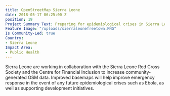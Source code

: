 ```yaml
---
title: OpenStreetMap Sierra Leone
date: 2018-05-17 06:25:00 Z
position: 19
Project Summary Text: Preparing for epidemiological crises in Sierra Leone using OSM
Feature Image: "/uploads/sierraleonefreetown.PNG"
Is Community-Led: true
Country:
- Sierra Leone
Impact Area:
- Public Health
---
```


Sierra Leone are working in collaboration with the Sierra Leone Red Cross Society and the Centre for Financial Inclusion to increase community-generated OSM data. Improved basemaps will help improve emergency response in the event of any future epidemiological crises such as Ebola, as well as supporting development initiatives. 